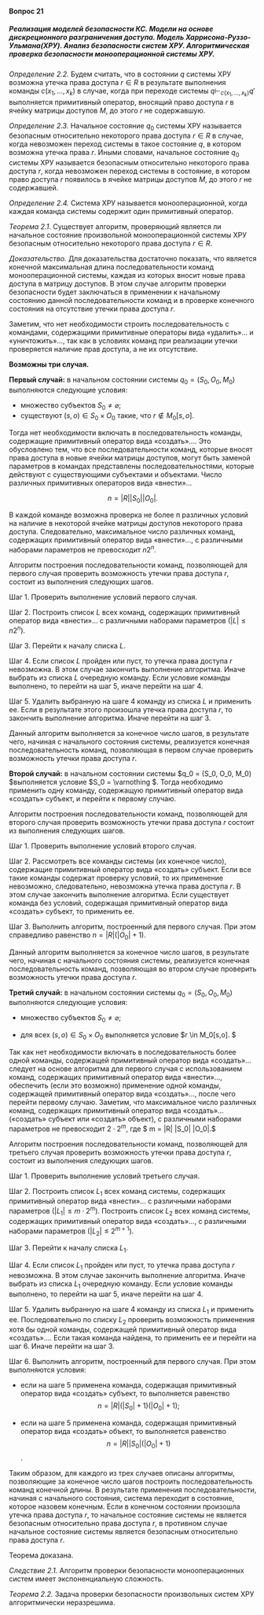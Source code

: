 #### Вопрос 21

##### Реализация моделей безопасности КС. Модели на основе дискреционного разграничения доступа. Модель Харрисона-Руззо-Ульмана(ХРУ). Анализ безопасности систем ХРУ. Алгоритмическая проверка безопасности монооперационной системы ХРУ.

*Определение 2.2.* Будем считать, что в состоянии $q$ системы ХРУ возможна утечка права доступа $r \in R$ в результате выполнения команды $с(x_1, \dots ,x_k)$ в случае, когда при переходе системы $q \vdash _{c(x_1, \dots, x_k)} q'$ выполняется примитивный оператор, вносящий право доступа $r$ в ячейку матрицы доступов $M$, до этого $r$ не содержавшую.

*Определение 2.3.* Начальное состояние $q_0$ системы ХРУ называется безопасным относительно некоторого права доступа $r \in R$ в случае, когда невозможен переход системы в такое состояние $q$, в котором возможна утечка права $r$. Иными словами, начальное состояние $q_0$ системы ХРУ называется безопасным относительно некоторого права доступа $r$, когда невозможен переход системы в состояние, в котором право доступа $r$ появилось в ячейке матрицы доступов $M$, до этого $r$ не содержавшей.

*Определение 2.4.* Система ХРУ называется монооперационной, когда каждая команда системы содержит один примитивный оператор.

*Теорема 2.1.* Существует алгоритм, проверяющий является ли начальное состояние произвольной монооперационной системы ХРУ безопасным относительно некоторого права доступа $r \in R$.

*Доказательство.* Для доказательства достаточно показать, что является конечной максимальная длина последовательности команд монооперационной системы, каждая из которых вносит новые права доступа в матрицу доступов. В этом случае алгоритм проверки безопасности будет заключаться в применении к начальному состоянию данной последовательности команд и в проверке конечного состояния на отсутствие утечки права доступа $r$.

Заметим, что нет необходимости строить последовательность с командами, содержащими примитивные операторы вида «удалить»$\dots$ и «уничтожить»$\dots$, так как в условиях команд при реализации утечки проверяется наличие прав доступа, а не их отсутствие. 



**Возможны три случая.**

**Первый случай:** в начальном состоянии системы $q_0 = (S_0, O_0, M_0)$ выполняются следующие условия:

- множество субъектов $S_0 \neq \varnothing$;
- существуют $(s,o) \in S_0 \times O_0$ такие, что $r \notin M_0[s,o].$ 

Тогда нет необходимости включать в последовательность команды, содержащие примитивный оператор вида «создать».... Это обусловлено тем, что все последовательности команд, которые вносят права доступа в новые ячейки матрицы доступов, могут быть заменой параметров в командах представлены последовательностями, которые действуют с существующими субъектами и объектами. Число различных примитивных операторов вида «внести»...

$$ n = |R| |S_0| |O_0|.$$

В каждой команде возможна проверка не более п различных условий на наличие в некоторой ячейке матрицы доступов некоторого права доступа. Следовательно, максимальное число различных команд, содержащих примитивный оператор вида «внести»..., с различными наборами параметров не превосходит $n2^n$.

Алгоритм построения последовательности команд, позволяющей для первого случая проверить возможность утечки права доступа $r$, состоит из выполнения следующих шагов.

Шаг 1. Проверить выполнение условий первого случая.

Шаг 2. Построить список $L$ всех команд, содержащих примитивный оператор вида «внести»... с различными наборами параметров $(|L| \leqslant n2^n).$ 

Шаг 3. Перейти к началу списка $L.$

Шаг 4. Если список $L$ пройден или пуст, то утечка права доступа $r$ невозможна. В этом случае закончить выполнение алгоритма. Иначе выбрать из списка $L$ очередную команду. Если условие команды выполнено, то перейти на шаг 5, иначе перейти на шаг 4.

Шаг 5. Удалить выбранную на шаге 4 команду из списка $L$ и применить ее. Если в результате этого произошла утечка права доступа $r$, то закончить выполнение алгоритма. Иначе перейти на шаг 3.

Данный алгоритм выполняется за конечное число шагов, в результате чего, начиная с начального состояния системы, реализуется конечная последовательность команд, позволяющая в первом случае проверить возможность утечки права доступа $r$.

**Второй случай:** в начальном состоянии системы $q_0 = (S_0, O_0, М_0) $выполняется условие $S_0 = \varnothing $. Тогда необходимо применить одну команду, содержащую примитивный оператор вида «создать» субъект, и перейти к первому случаю.

Алгоритм построения последовательности команд, позволяющей для второго случая проверить возможность утечки права доступа $r$ состоит из выполнения следующих шагов. 

Шаг 1. Проверить выполнение условий второго случая.

Шаг 2. Рассмотреть все команды системы (их конечное число), содержащие примитивный оператор вида «создать» субъект. Если все такие команды содержат проверку условий, то их применение невозможно, следовательно, невозможна утечка права доступа $r$. В этом случае закончить выполнение алгоритма. Если существует команда без условий, содержащая примитивный оператор вида «создать» субъект, то применить ее.

Шаг 3. Выполнить алгоритм, построенный для первого случая. При этом справедливо равенство $n = |R|(|O_0| + 1).$

Данный алгоритм выполняется за конечное число шагов, в результате чего, начиная с начального состояния системы, реализуется конечная последовательность команд, позволяющая во втором случае проверить возможность утечки права доступа $r$.

**Третий случай:** в начальном состоянии системы $q_0 = (S_0, O_0,M_0)$ выполняются следующие условия:

- множество субъектов $S_0 \neq \varnothing$;

- для всех $(s,o) \in S_0 \times O_0$ выполняется условие $r \in M_0[s,o]. $

Так как нет необходимости включать в последовательность более одной команды, содержащей примитивный оператор вида «создать»... следует на основе алгоритма для первого случая с использованием команд, содержащих примитивный оператор вида «внести»..., обеспечить (если это возможно) применение одной команды, содержащей примитивный оператор вида «создать»..., после чего перейти первому случаю. Заметим, что максимальное число различных команд, содержащих примитивный оператор вида «создать»... («создать» субъект или «создать» объект), с различными наборами параметров не превосходит $2 \cdot 2^m$, где $ m = |R| |S_0| |О_0|.$

Алгоритм построения последовательности команд, позволяющей для третьего случая проверить возможность утечки права доступа $r$, состоит из выполнения следующих шагов.

Шаг 1. Проверить выполнение условий третьего случая.

Шаг 2. Построить список $L_1$ всех команд системы, содержащих примитивный оператор вида «внести»... с различными наборами параметров $(|L_1| \leqslant m \cdot 2^m)$. Построить список $L_2$ всех команд системы, содержащих примитивный оператор вида «создать»..., с различными наборами параметров $(|L_2| \leqslant 2^{m+1}).$

Шаг 3. Перейти к началу списка $L_1$.

Шаг 4. Если список $L_1$ пройден или пуст, то утечка права доступа $r$ невозможна. В этом случае закончить выполнение алгоритма. Иначе выбрать из списка $L_1$ очередную команду. Если условие команды выполнено, то перейти на шаг 5, иначе перейти на шаг 4.

Шаг 5. Удалить выбранную на шаге 4 команду из списка $L_1$ и применить ее. Последовательно по списку $L_2$ проверить возможность применения хотя бы одной команды, содержащей примитивный оператор вида «создать».... Если такая команда найдена, то применить ее и перейти на шаг 6. Иначе перейти на шаг 3.

Шаг 6. Выполнить алгоритм, построенный для первого случая. При этом выполняются условия:

- если на шаге 5 применена команда, содержащая примитивный оператор вида «создать» субъект, то выполняется равенство $$ n = |R| (|S_0| + 1)(|O_0|+1);$$

- если на шаге 5 применена команда, содержащая примитивный оператор вида «создать» объект, то выполняется равенство $$ n = |R||S_0|(|O_0|+1)$$.

Таким образом, для каждого из трех случаев описаны алгоритмы, позволяющие за конечное число шагов построить последовательность команд конечной длины. В результате применения последовательности, начиная с начального состояния, система переходит в состояние, которое назовем конечным. Если в конечном состоянии произошла утечка права доступа $r$, то начальное состояние системы не является безопасным относительно права доступа $r$, в противном случае начальное состояние системы является безопасным относительно права доступа $r$.

Теорема доказана.

*Следствие 2.1.* Алгоритм проверки безопасности монооперационных систем имеет экспоненциальную сложность.

*Теорема 2.2.* Задача проверки безопасности произвольных систем ХРУ алгоритмически неразрешима.